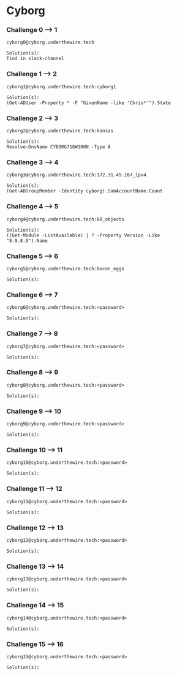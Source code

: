 # Cyborg

### Challenge 0 --> 1
```
cyborg0@cyborg.underthewire.tech

Solution(s):
Find in slack-channel
```

### Challenge 1 --> 2
```
cyborg1@cyborg.underthewire.tech:cyborg1

Solution(s):
(Get-ADUser -Property * -F "GivenName -like 'Chris*'").State
```

### Challenge 2 --> 3
```
cyborg2@cyborg.underthewire.tech:kansas

Solution(s):
Resolve-DnsName CYBORG718W100N -Type A
```

### Challenge 3 --> 4
```
cyborg3@cyborg.underthewire.tech:172.31.45.167_ipv4

Solution(s):
(Get-ADGroupMember -Identity cyborg).SamAccountName.Count
```

### Challenge 4 --> 5
```
cyborg4@cyborg.underthewire.tech:88_objects

Solution(s):
((Get-Module -ListAvailable) | ? -Property Version -Like "8.9.8.9").Name
```

### Challenge 5 --> 6
```
cyborg5@cyborg.underthewire.tech:bacon_eggs

Solution(s):

```

### Challenge 6 --> 7
```
cyborg6@cyborg.underthewire.tech:<password>

Solution(s):

```

### Challenge 7 --> 8
```
cyborg7@cyborg.underthewire.tech:<password>

Solution(s):

```

### Challenge 8 --> 9
```
cyborg8@cyborg.underthewire.tech:<password>

Solution(s):

```

### Challenge 9 --> 10
```
cyborg9@cyborg.underthewire.tech:<password>

Solution(s):

```

### Challenge 10 --> 11
```
cyborg10@cyborg.underthewire.tech:<password>

Solution(s):

```

### Challenge 11 --> 12
```
cyborg11@cyborg.underthewire.tech:<password>

Solution(s):

```

### Challenge 12 --> 13
```
cyborg12@cyborg.underthewire.tech:<password>

Solution(s):

```

### Challenge 13 --> 14
```
cyborg13@cyborg.underthewire.tech:<password>

Solution(s):

```

### Challenge 14 --> 15
```
cyborg14@cyborg.underthewire.tech:<password>

Solution(s):

```

### Challenge 15 --> 16
```
cyborg15@cyborg.underthewire.tech:<password>

Solution(s):

```